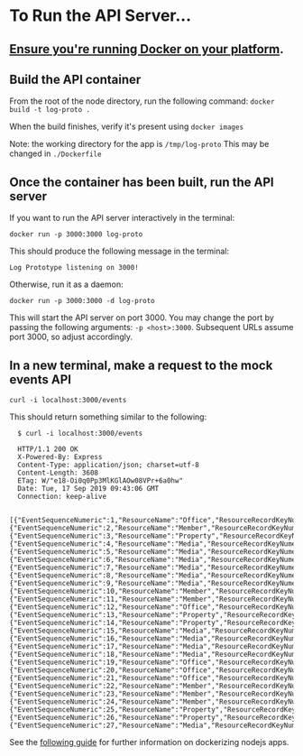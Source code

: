 # To Run the API Server...


## [Ensure you're running Docker on your platform](https://docs.docker.com/install/).
## Build the API container

  From the root of the node directory, run the following command:
    ```docker build -t log-proto .```

  When the build finishes, verify it's present using ```docker images```

  Note: the working directory for the app is ```/tmp/log-proto```
  This may be changed in ```./Dockerfile```

## Once the container has been built, run the API server

  If you want to run the API server interactively in the terminal:

    docker run -p 3000:3000 log-proto

  This should produce the following message in the terminal:

    Log Prototype listening on 3000!

  Otherwise, run it as a daemon:

    docker run -p 3000:3000 -d log-proto

  This will start the API server on port 3000. 
  You may change the port by passing the following arguments: ```-p <host>:3000```.
  Subsequent URLs assume port 3000, so adjust accordingly.

## In a new terminal, make a request to the mock events API
    curl -i localhost:3000/events

This should return something similar to the following:

```
  $ curl -i localhost:3000/events

  HTTP/1.1 200 OK
  X-Powered-By: Express
  Content-Type: application/json; charset=utf-8
  Content-Length: 3608
  ETag: W/"e18-Oi0q0Pp3MlKGlAOw08VPr+6a0hw"
  Date: Tue, 17 Sep 2019 09:43:06 GMT
  Connection: keep-alive

  [{"EventSequenceNumeric":1,"ResourceName":"Office","ResourceRecordKeyNumeric":1,"ResourceRecordURL":"http://localhost:3000/Office/1"},{"EventSequenceNumeric":2,"ResourceName":"Member","ResourceRecordKeyNumeric":1,"ResourceRecordURL":"http://localhost:3000/Member/1"},{"EventSequenceNumeric":3,"ResourceName":"Property","ResourceRecordKeyNumeric":1,"ResourceRecordURL":"http://localhost:3000/Property/1"},{"EventSequenceNumeric":4,"ResourceName":"Media","ResourceRecordKeyNumeric":1,"ResourceRecordURL":"http://localhost:3000/Media/1"},{"EventSequenceNumeric":5,"ResourceName":"Media","ResourceRecordKeyNumeric":2,"ResourceRecordURL":"http://localhost:3000/Media/2"},{"EventSequenceNumeric":6,"ResourceName":"Media","ResourceRecordKeyNumeric":3,"ResourceRecordURL":"http://localhost:3000/Media/3"},{"EventSequenceNumeric":7,"ResourceName":"Media","ResourceRecordKeyNumeric":4,"ResourceRecordURL":"http://localhost:3000/Media/4"},{"EventSequenceNumeric":8,"ResourceName":"Media","ResourceRecordKeyNumeric":5,"ResourceRecordURL":"http://localhost:3000/Media/5"},{"EventSequenceNumeric":9,"ResourceName":"Media","ResourceRecordKeyNumeric":6,"ResourceRecordURL":"http://localhost:3000/Media/6"},{"EventSequenceNumeric":10,"ResourceName":"Member","ResourceRecordKeyNumeric":2,"ResourceRecordURL":"http://localhost:3000/Member/2"},{"EventSequenceNumeric":11,"ResourceName":"Member","ResourceRecordKeyNumeric":1,"ResourceRecordURL":"http://localhost:3000/Member/1"},{"EventSequenceNumeric":12,"ResourceName":"Office","ResourceRecordKeyNumeric":2,"ResourceRecordURL":"http://localhost:3000/Office/2"},{"EventSequenceNumeric":13,"ResourceName":"Property","ResourceRecordKeyNumeric":2,"ResourceRecordURL":"http://localhost:3000/Property/2"},{"EventSequenceNumeric":14,"ResourceName":"Property","ResourceRecordKeyNumeric":3,"ResourceRecordURL":"http://localhost:3000/Property/3"},{"EventSequenceNumeric":15,"ResourceName":"Media","ResourceRecordKeyNumeric":7,"ResourceRecordURL":"http://localhost:3000/Media/7"},{"EventSequenceNumeric":16,"ResourceName":"Media","ResourceRecordKeyNumeric":8,"ResourceRecordURL":"http://localhost:3000/Media/8"},{"EventSequenceNumeric":17,"ResourceName":"Media","ResourceRecordKeyNumeric":9,"ResourceRecordURL":"http://localhost:3000/Media/9"},{"EventSequenceNumeric":18,"ResourceName":"Media","ResourceRecordKeyNumeric":3,"ResourceRecordURL":"http://localhost:3000/Media/3"},{"EventSequenceNumeric":19,"ResourceName":"Office","ResourceRecordKeyNumeric":4,"ResourceRecordURL":"http://localhost:3000/Office/4"},{"EventSequenceNumeric":20,"ResourceName":"Office","ResourceRecordKeyNumeric":5,"ResourceRecordURL":"http://localhost:3000/Office/5"},{"EventSequenceNumeric":21,"ResourceName":"Office","ResourceRecordKeyNumeric":6,"ResourceRecordURL":"http://localhost:3000/Office/6"},{"EventSequenceNumeric":22,"ResourceName":"Member","ResourceRecordKeyNumeric":1,"ResourceRecordURL":"http://localhost:3000/Member/1"},{"EventSequenceNumeric":23,"ResourceName":"Member","ResourceRecordKeyNumeric":2,"ResourceRecordURL":"http://localhost:3000/Member/2"},{"EventSequenceNumeric":24,"ResourceName":"Member","ResourceRecordKeyNumeric":3,"ResourceRecordURL":"http://localhost:3000/Member/3"},{"EventSequenceNumeric":25,"ResourceName":"Property","ResourceRecordKeyNumeric":1,"ResourceRecordURL":"http://localhost:3000/Property/1"},{"EventSequenceNumeric":26,"ResourceName":"Property","ResourceRecordKeyNumeric":2,"ResourceRecordURL":"http://localhost:3000/Property/2"},{"EventSequenceNumeric":27,"ResourceName":"Media","ResourceRecordKeyNumeric":2,"ResourceRecordURL":"http://localhost:3000/Media/2"}]
```

  
See the [following guide](https://nodejs.org/en/docs/guides/nodejs-docker-webapp/) for further information on dockerizing nodejs apps.


